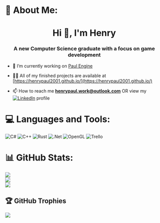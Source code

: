 # 💫 About Me:
<h1 align="center">Hi 👋, I'm Henry</h1>
<h3 align="center">A new Computer Science graduate with a focus on game development</h3>

- 🔭 I’m currently working on [Paul Engine](https://github.com/henrypaul2001/Paul-Engine)

- 👨‍💻 All of my finished projects are available at [https://henrypaul2001.github.io/](https://henrypaul2001.github.io/)

- 📫 How to reach me **henrypaul.work@outlook.com** OR view my [![LinkedIn](https://img.shields.io/badge/LinkedIn-%230077B5.svg?logo=linkedin&logoColor=white)](https://linkedin.com/in/www.linkedin.com/in/henry-paul-b93552286)  profile

# 💻 Languages and Tools:
![C#](https://img.shields.io/badge/c%23-%23239120.svg?style=for-the-badge&logo=csharp&logoColor=white) ![C++](https://img.shields.io/badge/c++-%2300599C.svg?style=for-the-badge&logo=c%2B%2B&logoColor=white) ![Rust](https://img.shields.io/badge/rust-%23000000.svg?style=for-the-badge&logo=rust&logoColor=white) ![.Net](https://img.shields.io/badge/.NET-5C2D91?style=for-the-badge&logo=.net&logoColor=white) ![OpenGL](https://img.shields.io/badge/OpenGL-%23FFFFFF.svg?style=for-the-badge&logo=opengl) ![Trello](https://img.shields.io/badge/Trello-%23026AA7.svg?style=for-the-badge&logo=Trello&logoColor=white)

# 📊 GitHub Stats:
![](https://github-readme-stats.vercel.app/api?username=henrypaul2001&theme=radical&hide_border=false&include_all_commits=false&count_private=false)<br/>
![](https://github-readme-streak-stats.herokuapp.com/?user=henrypaul2001&theme=radical&hide_border=false)<br/>
![](https://github-readme-stats.vercel.app/api/top-langs/?username=henrypaul2001&theme=radical&hide_border=false&include_all_commits=false&count_private=false&layout=compact)

## 🏆 GitHub Trophies
![](https://github-profile-trophy.vercel.app/?username=henrypaul2001&theme=radical&no-frame=true&no-bg=false&margin-w=4)

<!-- Proudly created with GPRM ( https://gprm.itsvg.in ) -->
